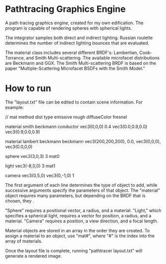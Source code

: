 # Pathtracing Graphics Engine
 A path tracing graphics engine, created for my own edification. The program is capable of rendering spheres with spherical lights.
 
 The integrator samples both direct and indirect lighting. Russian roulette determines the number of indirect lighting bounces that are evaluated.
 
 The material class includes several different BRDF's: Lambertian, Cook-Torrance, and Smith Multi-scattering. The available microfacet distributions are Beckmann and GGX. The Smith Multi-scattering BRDF is based on the paper "Multiple-Scattering Microfacet BSDFs with the Smith Model."

# How to run
The "layout.txt" file can be edited to contain scene information. For example: 


// mat   method   dist    type    emissive   rough  diffuseColor      fresnel

material smith beckmann conductor vec3(0,0,0) 0.4 vec3(0.0,0.9,0.0) vec3(0.9,0.0,0.9)

material lambert beckmann beckmann vec3(200,200,200), 0.0, vec3(0,0,0), vec3(0.0,0,0)

sphere vec3(3,0,3) 3 mat0

light vec3(-8,0,0) 3 mat1

camera vec3(0,5,0) vec3(0,-1,0) 1


The first argument of each line determines the type of object to add, while successive arguments specify the parameters of that object. The "material" object requires many parameters, but depending on the BRDF that is chosen, they .

"Sphere" requires a positional vector, a radius, and a material. "Light," which specifies a spherical light, requires a vector for position, a radius, and a material. "Camera" requires a position, a view direction, and a focal length.

Material objects are stored in an array in the order they are created. To assign a material to an object, use "mat#", where "#" is the index into the array of materials.

Once the layout file is complete, running "pathtracer layout.txt" will generate a rendered image.

